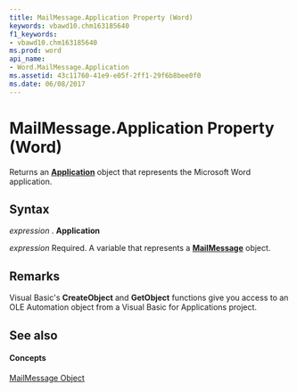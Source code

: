 ```yaml
---
title: MailMessage.Application Property (Word)
keywords: vbawd10.chm163185640
f1_keywords:
- vbawd10.chm163185640
ms.prod: word
api_name:
- Word.MailMessage.Application
ms.assetid: 43c11760-41e9-e05f-2ff1-29f6b8bee0f0
ms.date: 06/08/2017
---
```



# MailMessage.Application Property (Word)

Returns an  **[Application](Word.Application.md)** object that represents the Microsoft Word application.


## Syntax

 _expression_ . **Application**

 _expression_ Required. A variable that represents a **[MailMessage](Word.MailMessage.md)** object.


## Remarks

Visual Basic's  **CreateObject** and **GetObject** functions give you access to an OLE Automation object from a Visual Basic for Applications project.


## See also


#### Concepts


[MailMessage Object](Word.MailMessage.md)

